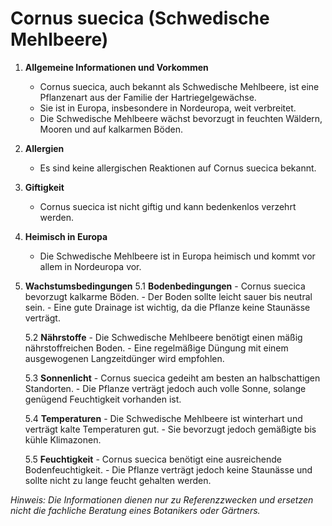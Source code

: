 # Cornus suecica (Schwedische Mehlbeere)

1. **Allgemeine Informationen und Vorkommen**
   - Cornus suecica, auch bekannt als Schwedische Mehlbeere, ist eine Pflanzenart aus der Familie der Hartriegelgewächse.
   - Sie ist in Europa, insbesondere in Nordeuropa, weit verbreitet.
   - Die Schwedische Mehlbeere wächst bevorzugt in feuchten Wäldern, Mooren und auf kalkarmen Böden.

2. **Allergien**
   - Es sind keine allergischen Reaktionen auf Cornus suecica bekannt.

3. **Giftigkeit**
   - Cornus suecica ist nicht giftig und kann bedenkenlos verzehrt werden.

4. **Heimisch in Europa**
   - Die Schwedische Mehlbeere ist in Europa heimisch und kommt vor allem in Nordeuropa vor.

5. **Wachstumsbedingungen**
   5.1 **Bodenbedingungen**
       - Cornus suecica bevorzugt kalkarme Böden.
       - Der Boden sollte leicht sauer bis neutral sein.
       - Eine gute Drainage ist wichtig, da die Pflanze keine Staunässe verträgt.

   5.2 **Nährstoffe**
       - Die Schwedische Mehlbeere benötigt einen mäßig nährstoffreichen Boden.
       - Eine regelmäßige Düngung mit einem ausgewogenen Langzeitdünger wird empfohlen.

   5.3 **Sonnenlicht**
       - Cornus suecica gedeiht am besten an halbschattigen Standorten.
       - Die Pflanze verträgt jedoch auch volle Sonne, solange genügend Feuchtigkeit vorhanden ist.

   5.4 **Temperaturen**
       - Die Schwedische Mehlbeere ist winterhart und verträgt kalte Temperaturen gut.
       - Sie bevorzugt jedoch gemäßigte bis kühle Klimazonen.

   5.5 **Feuchtigkeit**
       - Cornus suecica benötigt eine ausreichende Bodenfeuchtigkeit.
       - Die Pflanze verträgt jedoch keine Staunässe und sollte nicht zu lange feucht gehalten werden.

*Hinweis: Die Informationen dienen nur zu Referenzzwecken und ersetzen nicht die fachliche Beratung eines Botanikers oder Gärtners.*
